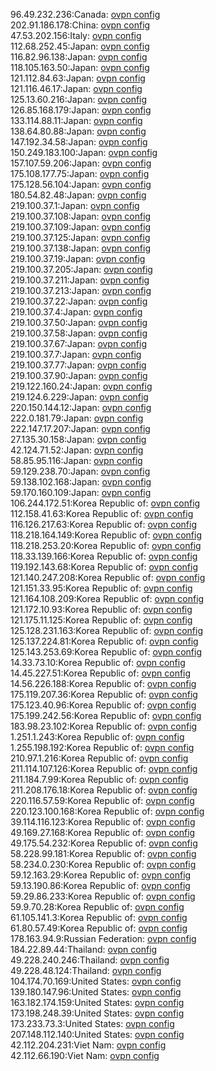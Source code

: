 96.49.232.236:Canada: [ovpn config](vpn/96_49_232_236.ovpn)  
202.91.186.178:China: [ovpn config](vpn/202_91_186_178.ovpn)  
47.53.202.156:Italy: [ovpn config](vpn/47_53_202_156.ovpn)  
112.68.252.45:Japan: [ovpn config](vpn/112_68_252_45.ovpn)  
116.82.96.138:Japan: [ovpn config](vpn/116_82_96_138.ovpn)  
118.105.163.50:Japan: [ovpn config](vpn/118_105_163_50.ovpn)  
121.112.84.63:Japan: [ovpn config](vpn/121_112_84_63.ovpn)  
121.116.46.17:Japan: [ovpn config](vpn/121_116_46_17.ovpn)  
125.13.60.216:Japan: [ovpn config](vpn/125_13_60_216.ovpn)  
126.85.168.179:Japan: [ovpn config](vpn/126_85_168_179.ovpn)  
133.114.88.11:Japan: [ovpn config](vpn/133_114_88_11.ovpn)  
138.64.80.88:Japan: [ovpn config](vpn/138_64_80_88.ovpn)  
147.192.34.58:Japan: [ovpn config](vpn/147_192_34_58.ovpn)  
150.249.183.100:Japan: [ovpn config](vpn/150_249_183_100.ovpn)  
157.107.59.206:Japan: [ovpn config](vpn/157_107_59_206.ovpn)  
175.108.177.75:Japan: [ovpn config](vpn/175_108_177_75.ovpn)  
175.128.56.104:Japan: [ovpn config](vpn/175_128_56_104.ovpn)  
180.54.82.48:Japan: [ovpn config](vpn/180_54_82_48.ovpn)  
219.100.37.1:Japan: [ovpn config](vpn/219_100_37_1.ovpn)  
219.100.37.108:Japan: [ovpn config](vpn/219_100_37_108.ovpn)  
219.100.37.109:Japan: [ovpn config](vpn/219_100_37_109.ovpn)  
219.100.37.125:Japan: [ovpn config](vpn/219_100_37_125.ovpn)  
219.100.37.138:Japan: [ovpn config](vpn/219_100_37_138.ovpn)  
219.100.37.19:Japan: [ovpn config](vpn/219_100_37_19.ovpn)  
219.100.37.205:Japan: [ovpn config](vpn/219_100_37_205.ovpn)  
219.100.37.211:Japan: [ovpn config](vpn/219_100_37_211.ovpn)  
219.100.37.213:Japan: [ovpn config](vpn/219_100_37_213.ovpn)  
219.100.37.22:Japan: [ovpn config](vpn/219_100_37_22.ovpn)  
219.100.37.4:Japan: [ovpn config](vpn/219_100_37_4.ovpn)  
219.100.37.50:Japan: [ovpn config](vpn/219_100_37_50.ovpn)  
219.100.37.58:Japan: [ovpn config](vpn/219_100_37_58.ovpn)  
219.100.37.67:Japan: [ovpn config](vpn/219_100_37_67.ovpn)  
219.100.37.7:Japan: [ovpn config](vpn/219_100_37_7.ovpn)  
219.100.37.77:Japan: [ovpn config](vpn/219_100_37_77.ovpn)  
219.100.37.90:Japan: [ovpn config](vpn/219_100_37_90.ovpn)  
219.122.160.24:Japan: [ovpn config](vpn/219_122_160_24.ovpn)  
219.124.6.229:Japan: [ovpn config](vpn/219_124_6_229.ovpn)  
220.150.144.12:Japan: [ovpn config](vpn/220_150_144_12.ovpn)  
222.0.181.79:Japan: [ovpn config](vpn/222_0_181_79.ovpn)  
222.147.17.207:Japan: [ovpn config](vpn/222_147_17_207.ovpn)  
27.135.30.158:Japan: [ovpn config](vpn/27_135_30_158.ovpn)  
42.124.71.52:Japan: [ovpn config](vpn/42_124_71_52.ovpn)  
58.85.95.116:Japan: [ovpn config](vpn/58_85_95_116.ovpn)  
59.129.238.70:Japan: [ovpn config](vpn/59_129_238_70.ovpn)  
59.138.102.168:Japan: [ovpn config](vpn/59_138_102_168.ovpn)  
59.170.160.109:Japan: [ovpn config](vpn/59_170_160_109.ovpn)  
106.244.172.51:Korea Republic of: [ovpn config](vpn/106_244_172_51.ovpn)  
112.158.41.63:Korea Republic of: [ovpn config](vpn/112_158_41_63.ovpn)  
116.126.217.63:Korea Republic of: [ovpn config](vpn/116_126_217_63.ovpn)  
118.218.164.149:Korea Republic of: [ovpn config](vpn/118_218_164_149.ovpn)  
118.218.253.20:Korea Republic of: [ovpn config](vpn/118_218_253_20.ovpn)  
118.33.139.166:Korea Republic of: [ovpn config](vpn/118_33_139_166.ovpn)  
119.192.143.68:Korea Republic of: [ovpn config](vpn/119_192_143_68.ovpn)  
121.140.247.208:Korea Republic of: [ovpn config](vpn/121_140_247_208.ovpn)  
121.151.33.95:Korea Republic of: [ovpn config](vpn/121_151_33_95.ovpn)  
121.164.108.209:Korea Republic of: [ovpn config](vpn/121_164_108_209.ovpn)  
121.172.10.93:Korea Republic of: [ovpn config](vpn/121_172_10_93.ovpn)  
121.175.11.125:Korea Republic of: [ovpn config](vpn/121_175_11_125.ovpn)  
125.128.231.163:Korea Republic of: [ovpn config](vpn/125_128_231_163.ovpn)  
125.137.224.81:Korea Republic of: [ovpn config](vpn/125_137_224_81.ovpn)  
125.143.253.69:Korea Republic of: [ovpn config](vpn/125_143_253_69.ovpn)  
14.33.73.10:Korea Republic of: [ovpn config](vpn/14_33_73_10.ovpn)  
14.45.227.51:Korea Republic of: [ovpn config](vpn/14_45_227_51.ovpn)  
14.56.226.188:Korea Republic of: [ovpn config](vpn/14_56_226_188.ovpn)  
175.119.207.36:Korea Republic of: [ovpn config](vpn/175_119_207_36.ovpn)  
175.123.40.96:Korea Republic of: [ovpn config](vpn/175_123_40_96.ovpn)  
175.199.242.56:Korea Republic of: [ovpn config](vpn/175_199_242_56.ovpn)  
183.98.23.102:Korea Republic of: [ovpn config](vpn/183_98_23_102.ovpn)  
1.251.1.243:Korea Republic of: [ovpn config](vpn/1_251_1_243.ovpn)  
1.255.198.192:Korea Republic of: [ovpn config](vpn/1_255_198_192.ovpn)  
210.97.1.216:Korea Republic of: [ovpn config](vpn/210_97_1_216.ovpn)  
211.114.107.126:Korea Republic of: [ovpn config](vpn/211_114_107_126.ovpn)  
211.184.7.99:Korea Republic of: [ovpn config](vpn/211_184_7_99.ovpn)  
211.208.176.18:Korea Republic of: [ovpn config](vpn/211_208_176_18.ovpn)  
220.116.57.59:Korea Republic of: [ovpn config](vpn/220_116_57_59.ovpn)  
220.123.100.168:Korea Republic of: [ovpn config](vpn/220_123_100_168.ovpn)  
39.114.116.123:Korea Republic of: [ovpn config](vpn/39_114_116_123.ovpn)  
49.169.27.168:Korea Republic of: [ovpn config](vpn/49_169_27_168.ovpn)  
49.175.54.232:Korea Republic of: [ovpn config](vpn/49_175_54_232.ovpn)  
58.228.99.181:Korea Republic of: [ovpn config](vpn/58_228_99_181.ovpn)  
58.234.0.230:Korea Republic of: [ovpn config](vpn/58_234_0_230.ovpn)  
59.12.163.29:Korea Republic of: [ovpn config](vpn/59_12_163_29.ovpn)  
59.13.190.86:Korea Republic of: [ovpn config](vpn/59_13_190_86.ovpn)  
59.29.86.233:Korea Republic of: [ovpn config](vpn/59_29_86_233.ovpn)  
59.9.70.28:Korea Republic of: [ovpn config](vpn/59_9_70_28.ovpn)  
61.105.141.3:Korea Republic of: [ovpn config](vpn/61_105_141_3.ovpn)  
61.80.57.49:Korea Republic of: [ovpn config](vpn/61_80_57_49.ovpn)  
178.163.94.9:Russian Federation: [ovpn config](vpn/178_163_94_9.ovpn)  
184.22.89.44:Thailand: [ovpn config](vpn/184_22_89_44.ovpn)  
49.228.240.246:Thailand: [ovpn config](vpn/49_228_240_246.ovpn)  
49.228.48.124:Thailand: [ovpn config](vpn/49_228_48_124.ovpn)  
104.174.70.169:United States: [ovpn config](vpn/104_174_70_169.ovpn)  
139.180.147.96:United States: [ovpn config](vpn/139_180_147_96.ovpn)  
163.182.174.159:United States: [ovpn config](vpn/163_182_174_159.ovpn)  
173.198.248.39:United States: [ovpn config](vpn/173_198_248_39.ovpn)  
173.233.73.3:United States: [ovpn config](vpn/173_233_73_3.ovpn)  
207.148.112.140:United States: [ovpn config](vpn/207_148_112_140.ovpn)  
42.112.204.231:Viet Nam: [ovpn config](vpn/42_112_204_231.ovpn)  
42.112.66.190:Viet Nam: [ovpn config](vpn/42_112_66_190.ovpn)  
